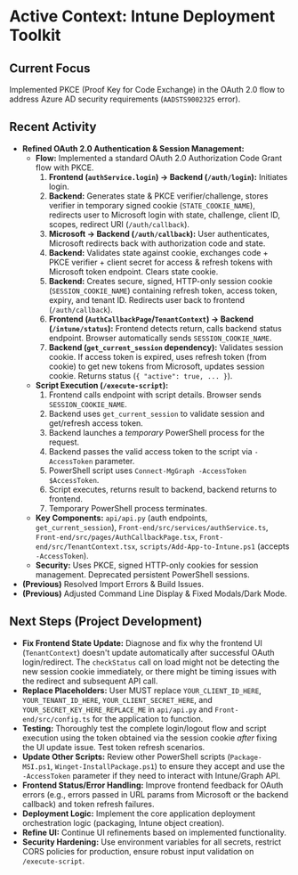 # Active Context: Intune Deployment Toolkit

## Current Focus
Implemented PKCE (Proof Key for Code Exchange) in the OAuth 2.0 flow to address Azure AD security requirements (`AADSTS9002325` error).

## Recent Activity
*   **Refined OAuth 2.0 Authentication & Session Management:**
    *   **Flow:** Implemented a standard OAuth 2.0 Authorization Code Grant flow with PKCE.
        1.  **Frontend (`authService.login`) -> Backend (`/auth/login`):** Initiates login.
        2.  **Backend:** Generates state & PKCE verifier/challenge, stores verifier in temporary signed cookie (`STATE_COOKIE_NAME`), redirects user to Microsoft login with state, challenge, client ID, scopes, redirect URI (`/auth/callback`).
        3.  **Microsoft -> Backend (`/auth/callback`):** User authenticates, Microsoft redirects back with authorization code and state.
        4.  **Backend:** Validates state against cookie, exchanges code + PKCE verifier + client secret for access & refresh tokens with Microsoft token endpoint. Clears state cookie.
        5.  **Backend:** Creates secure, signed, HTTP-only session cookie (`SESSION_COOKIE_NAME`) containing refresh token, access token, expiry, and tenant ID. Redirects user back to frontend (`/auth/callback`).
        6.  **Frontend (`AuthCallbackPage`/`TenantContext`) -> Backend (`/intune/status`):** Frontend detects return, calls backend status endpoint. Browser automatically sends `SESSION_COOKIE_NAME`.
        7.  **Backend (`get_current_session` dependency):** Validates session cookie. If access token is expired, uses refresh token (from cookie) to get new tokens from Microsoft, updates session cookie. Returns status (`{ "active": true, ... }`).
    *   **Script Execution (`/execute-script`):**
        1.  Frontend calls endpoint with script details. Browser sends `SESSION_COOKIE_NAME`.
        2.  Backend uses `get_current_session` to validate session and get/refresh access token.
        3.  Backend launches a *temporary* PowerShell process for the request.
        4.  Backend passes the valid access token to the script via `-AccessToken` parameter.
        5.  PowerShell script uses `Connect-MgGraph -AccessToken $AccessToken`.
        6.  Script executes, returns result to backend, backend returns to frontend.
        7.  Temporary PowerShell process terminates.
    *   **Key Components:** `api/api.py` (auth endpoints, `get_current_session`), `Front-end/src/services/authService.ts`, `Front-end/src/pages/AuthCallbackPage.tsx`, `Front-end/src/TenantContext.tsx`, `scripts/Add-App-to-Intune.ps1` (accepts `-AccessToken`).
    *   **Security:** Uses PKCE, signed HTTP-only cookies for session management. Deprecated persistent PowerShell sessions.
*   **(Previous)** Resolved Import Errors & Build Issues.
*   **(Previous)** Adjusted Command Line Display & Fixed Modals/Dark Mode.

## Next Steps (Project Development)
*   **Fix Frontend State Update:** Diagnose and fix why the frontend UI (`TenantContext`) doesn't update automatically after successful OAuth login/redirect. The `checkStatus` call on load might not be detecting the new session cookie immediately, or there might be timing issues with the redirect and subsequent API call.
*   **Replace Placeholders:** User MUST replace `YOUR_CLIENT_ID_HERE`, `YOUR_TENANT_ID_HERE`, `YOUR_CLIENT_SECRET_HERE`, and `YOUR_SECRET_KEY_HERE_REPLACE_ME` in `api/api.py` and `Front-end/src/config.ts` for the application to function.
*   **Testing:** Thoroughly test the complete login/logout flow and script execution using the token obtained via the session cookie *after* fixing the UI update issue. Test token refresh scenarios.
*   **Update Other Scripts:** Review other PowerShell scripts (`Package-MSI.ps1`, `Winget-InstallPackage.ps1`) to ensure they accept and use the `-AccessToken` parameter if they need to interact with Intune/Graph API.
*   **Frontend Status/Error Handling:** Improve frontend feedback for OAuth errors (e.g., errors passed in URL params from Microsoft or the backend callback) and token refresh failures.
*   **Deployment Logic:** Implement the core application deployment orchestration logic (packaging, Intune object creation).
*   **Refine UI:** Continue UI refinements based on implemented functionality.
*   **Security Hardening:** Use environment variables for all secrets, restrict CORS policies for production, ensure robust input validation on `/execute-script`.
